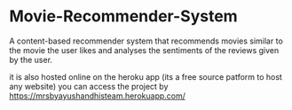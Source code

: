 # Movie-Recommender-System
A content-based recommender system that recommends movies similar to the movie the user likes and analyses the sentiments of the reviews given by the user.

it is also hosted online on the heroku app (its a free source patform to host any website)
you can access the project by https://mrsbyayushandhisteam.herokuapp.com/


